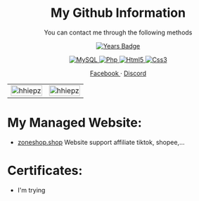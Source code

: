 <h1 align="center">My Github Information</h1>
<p align="center" dir="auto">
    You can contact me through the following methods
</p>

<p align="center" dir="auto">
    <a href="https://badges.pufler.dev/years/hhiepz" rel="nofollow">
        <img src="https://badges.pufler.dev/years/hhiepz" alt="Years Badge"
            data-canonical-src="https://badges.pufler.dev/years/hhiepz">
    </a>
</p>

<p align="center" dir="auto">
    <a href="#" rel="nofollow">
        <img src="https://img.shields.io/badge/mysql-%2300f.svg?style=for-the-badge&logo=mysql&logoColor=white"
            alt="MySQL">
    </a>
    <a href="#" rel="nofollow">
        <img src="https://img.shields.io/badge/php-%23777BB4.svg?style=for-the-badge&logo=php&logoColor=white"
            alt="Php">
    </a>
    <a href="#" rel="nofollow">
        <img src="https://img.shields.io/badge/html5-%23E34F26.svg?style=for-the-badge&logo=html5&logoColor=white"
            alt="Html5">
    </a>
    <a href="#" rel="nofollow">
        <img src="https://img.shields.io/badge/css3-%231572B6.svg?style=for-the-badge&logo=css3&logoColor=white"
            alt="Css3">
    </a>
</p>

<p align="center" dir="auto">
    <a href="https://facebook.com/nhoc.hiepz">
        Facebook
    </a>
    <span> · </span>
    <a href="https://discord.gg/EcEBJFxgck">
        Discord
    </a>
</p>


<table align="center" style="width:100%;">
    <tr>
        <td>
            <img src="https://github-readme-stats.vercel.app/api?username=hhiepz&theme=radical&hide_border=true&include_all_commits=false&count_private=true&include_all_commits=true"
                alt="hhiepz" width="100%" />
        </td>
        <td>
            <img src="https://github-readme-stats.vercel.app/api/top-langs/?username=anuraghazra&layout=compact&langs_count=8&hide_progress=false&size_weight=1"
                alt="hhiepz" width="100%" />
        </td>
    </tr>
</table>

<h1>My Managed Website:</h1>
<ul>
    <li>
        <a href="https://zoneshop.shop/">zoneshop.shop</a>
        Website support affiliate tiktok, shopee,... 
    </li>
</ul>

<h1>Certificates:</h1>
<ul>
    <li> I'm trying</li>
</ul>

